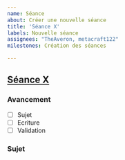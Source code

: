 ```yaml
---
name: Séance
about: Créer une nouvelle séance
title: 'Séance X'
labels: Nouvelle séance
assignees: "TheAveron, metacraft122"
milestones: Création des séances

---
```

## [Séance X](https://github.com/Informatique-VDuruy/Seance-X)

### Avancement
- [ ] Sujet
- [ ] Ecriture
- [ ] Validation

### Sujet
